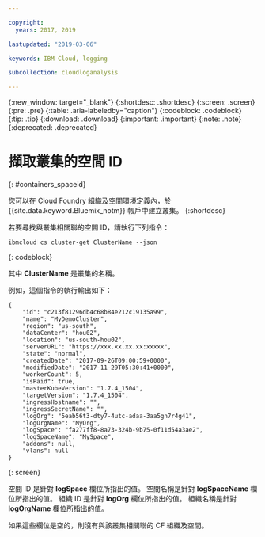 ```yaml
---

copyright:
  years: 2017, 2019

lastupdated: "2019-03-06"

keywords: IBM Cloud, logging

subcollection: cloudloganalysis

---
```


{:new_window: target="_blank"}
{:shortdesc: .shortdesc}
{:screen: .screen}
{:pre: .pre}
{:table: .aria-labeledby="caption"}
{:codeblock: .codeblock}
{:tip: .tip}
{:download: .download}
{:important: .important}
{:note: .note}
{:deprecated: .deprecated}


# 擷取叢集的空間 ID
{: #containers_spaceid}

您可以在 Cloud Foundry 組織及空間環境定義內，於 {{site.data.keyword.Bluemix_notm}} 帳戶中建立叢集。
{:shortdesc}

若要尋找與叢集相關聯的空間 ID，請執行下列指令：

```
ibmcloud cs cluster-get ClusterName --json
```
{: codeblock}

其中 **ClusterName** 是叢集的名稱。


例如，這個指令的執行輸出如下：

```
{
    "id": "c213f81296db4c68b84e212c19135a99",
    "name": "MyDemoCluster",
    "region": "us-south",
    "dataCenter": "hou02",
    "location": "us-south-hou02",
    "serverURL": "https://xxx.xx.xx.xx:xxxxx",
    "state": "normal",
    "createdDate": "2017-09-26T09:00:59+0000",
    "modifiedDate": "2017-11-29T05:30:41+0000",
    "workerCount": 5,
    "isPaid": true,
    "masterKubeVersion": "1.7.4_1504",
    "targetVersion": "1.7.4_1504",
    "ingressHostname": "",
    "ingressSecretName": "",
    "logOrg": "5eab56t3-dty7-4utc-adaa-3aa5gn7r4g41",
    "logOrgName": "MyOrg",
    "logSpace": "fa277ff8-8a73-324b-9b75-0f11d54a3ae2",
    "logSpaceName": "MySpace",
    "addons": null,
    "vlans": null
}
```
{: screen}

空間 ID 是針對 **logSpace** 欄位所指出的值。
空間名稱是針對 **logSpaceName** 欄位所指出的值。
組織 ID 是針對 **logOrg** 欄位所指出的值。
組織名稱是針對 **logOrgName** 欄位所指出的值。

如果這些欄位是空的，則沒有與該叢集相關聯的 CF 組織及空間。



